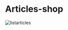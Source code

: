 # Articles-shop
![listarticles](https://user-images.githubusercontent.com/10324990/30170316-7b633996-93f7-11e7-92c9-b864dcf6e0d6.png)
